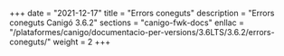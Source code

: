 +++
date        = "2021-12-17"
title       = "Errors coneguts"
description = "Errors coneguts Canigó 3.6.2"
sections    = "canigo-fwk-docs"
enllac		= "/plataformes/canigo/documentacio-per-versions/3.6LTS/3.6.2/errors-coneguts/"
weight      = 2
+++

